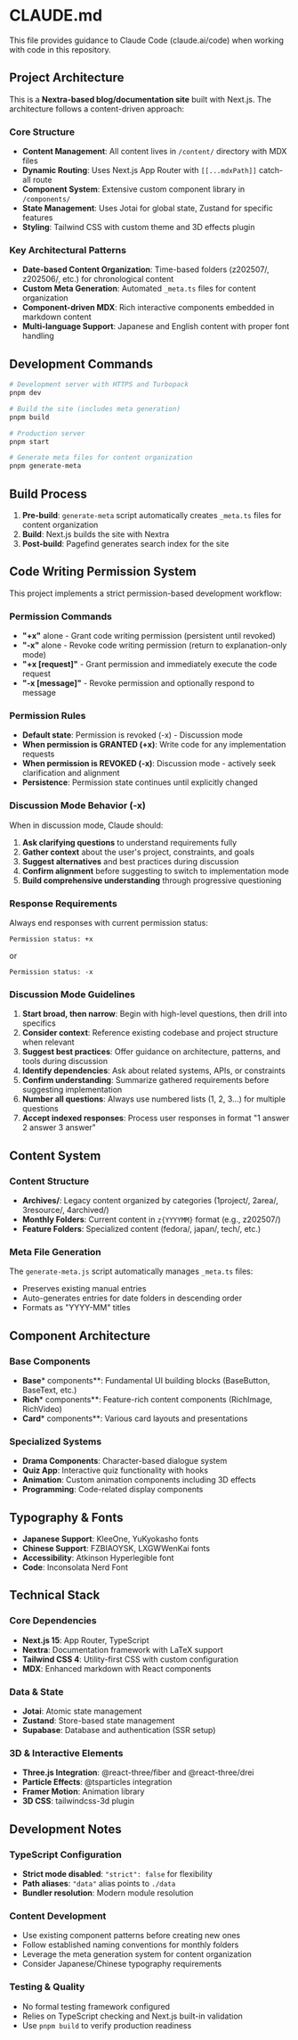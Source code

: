 # CLAUDE.md

This file provides guidance to Claude Code (claude.ai/code) when working with code in this repository.

## Project Architecture

This is a **Nextra-based blog/documentation site** built with Next.js. The architecture follows a content-driven approach:

### Core Structure
- **Content Management**: All content lives in `/content/` directory with MDX files
- **Dynamic Routing**: Uses Next.js App Router with `[[...mdxPath]]` catch-all route
- **Component System**: Extensive custom component library in `/components/`
- **State Management**: Uses Jotai for global state, Zustand for specific features
- **Styling**: Tailwind CSS with custom theme and 3D effects plugin

### Key Architectural Patterns
- **Date-based Content Organization**: Time-based folders (z202507/, z202506/, etc.) for chronological content
- **Custom Meta Generation**: Automated `_meta.ts` files for content organization
- **Component-driven MDX**: Rich interactive components embedded in markdown content
- **Multi-language Support**: Japanese and English content with proper font handling

## Development Commands

```bash
# Development server with HTTPS and Turbopack
pnpm dev

# Build the site (includes meta generation)
pnpm build

# Production server
pnpm start

# Generate meta files for content organization
pnpm generate-meta
```

## Build Process

1. **Pre-build**: `generate-meta` script automatically creates `_meta.ts` files for content organization
2. **Build**: Next.js builds the site with Nextra
3. **Post-build**: Pagefind generates search index for the site

## Code Writing Permission System

This project implements a strict permission-based development workflow:

### Permission Commands
- **"+x"** alone - Grant code writing permission (persistent until revoked)
- **"-x"** alone - Revoke code writing permission (return to explanation-only mode)
- **"+x [request]"** - Grant permission and immediately execute the code request
- **"-x [message]"** - Revoke permission and optionally respond to message

### Permission Rules
- **Default state**: Permission is revoked (-x) - Discussion mode
- **When permission is GRANTED (+x)**: Write code for any implementation requests
- **When permission is REVOKED (-x)**: Discussion mode - actively seek clarification and alignment
- **Persistence**: Permission state continues until explicitly changed

### Discussion Mode Behavior (-x)
When in discussion mode, Claude should:
1. **Ask clarifying questions** to understand requirements fully
2. **Gather context** about the user's project, constraints, and goals
3. **Suggest alternatives** and best practices during discussion
4. **Confirm alignment** before suggesting to switch to implementation mode
5. **Build comprehensive understanding** through progressive questioning

### Response Requirements
Always end responses with current permission status:
```
Permission status: +x
```
or
```
Permission status: -x
```

### Discussion Mode Guidelines
1. **Start broad, then narrow**: Begin with high-level questions, then drill into specifics
2. **Consider context**: Reference existing codebase and project structure when relevant
3. **Suggest best practices**: Offer guidance on architecture, patterns, and tools during discussion
4. **Identify dependencies**: Ask about related systems, APIs, or constraints
5. **Confirm understanding**: Summarize gathered requirements before suggesting implementation
6. **Number all questions**: Always use numbered lists (1, 2, 3...) for multiple questions
7. **Accept indexed responses**: Process user responses in format "1 answer 2 answer 3 answer"

## Content System

### Content Structure
- **Archives/**: Legacy content organized by categories (1project/, 2area/, 3resource/, 4archived/)
- **Monthly Folders**: Current content in `z{YYYYMM}` format (e.g., z202507/)
- **Feature Folders**: Specialized content (fedora/, japan/, tech/, etc.)

### Meta File Generation
The `generate-meta.js` script automatically manages `_meta.ts` files:
- Preserves existing manual entries
- Auto-generates entries for date folders in descending order
- Formats as "YYYY-MM" titles

## Component Architecture

### Base Components
- **Base*** components**: Fundamental UI building blocks (BaseButton, BaseText, etc.)
- **Rich*** components**: Feature-rich content components (RichImage, RichVideo)
- **Card*** components**: Various card layouts and presentations

### Specialized Systems
- **Drama Components**: Character-based dialogue system
- **Quiz App**: Interactive quiz functionality with hooks
- **Animation**: Custom animation components including 3D effects
- **Programming**: Code-related display components

## Typography & Fonts
- **Japanese Support**: KleeOne, YuKyokasho fonts
- **Chinese Support**: FZBIAOYSK, LXGWWenKai fonts
- **Accessibility**: Atkinson Hyperlegible font
- **Code**: Inconsolata Nerd Font

## Technical Stack

### Core Dependencies
- **Next.js 15**: App Router, TypeScript
- **Nextra**: Documentation framework with LaTeX support
- **Tailwind CSS 4**: Utility-first CSS with custom configuration
- **MDX**: Enhanced markdown with React components

### Data & State
- **Jotai**: Atomic state management
- **Zustand**: Store-based state management
- **Supabase**: Database and authentication (SSR setup)

### 3D & Interactive Elements
- **Three.js Integration**: @react-three/fiber and @react-three/drei
- **Particle Effects**: @tsparticles integration
- **Framer Motion**: Animation library
- **3D CSS**: tailwindcss-3d plugin

## Development Notes

### TypeScript Configuration
- **Strict mode disabled**: `"strict": false` for flexibility
- **Path aliases**: `"data"` alias points to `./data`
- **Bundler resolution**: Modern module resolution

### Content Development
- Use existing component patterns before creating new ones
- Follow established naming conventions for monthly folders
- Leverage the meta generation system for content organization
- Consider Japanese/Chinese typography requirements

### Testing & Quality
- No formal testing framework configured
- Relies on TypeScript checking and Next.js built-in validation
- Use `pnpm build` to verify production readiness